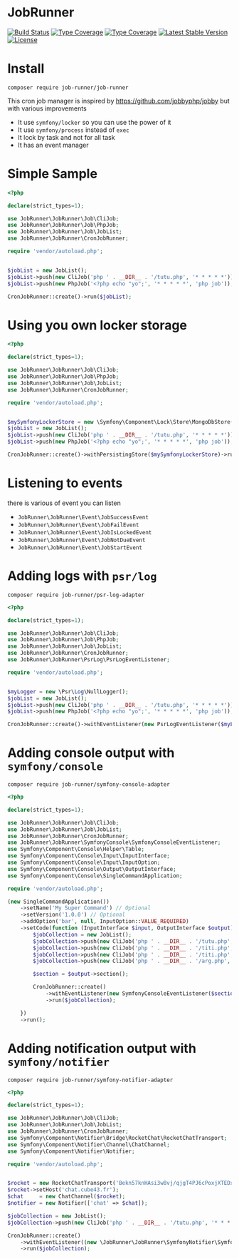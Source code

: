 # JobRunner

[![Build Status](https://github.com/job-runner/job-runner/actions/workflows/continuous-integration.yml/badge.svg)](https://github.com/job-runner/job-runner/actions/workflows/continuous-integration.yml)
[![Type Coverage](https://shepherd.dev/github/job-runner/job-runner/coverage.svg)](https://shepherd.dev/github/job-runner/job-runner)
[![Type Coverage](https://shepherd.dev/github/job-runner/job-runner/level.svg)](https://shepherd.dev/github/job-runner/job-runner)
[![Latest Stable Version](https://poser.pugx.org/job-runner/job-runner/v/stable)](https://packagist.org/packages/job-runner/job-runner)
[![License](https://poser.pugx.org/job-runner/job-runner/license)](https://packagist.org/packages/job-runner/job-runner)


# Install

`composer require job-runner/job-runner`

This cron job manager is inspired by https://github.com/jobbyphp/jobby but with various improvements

- It use `symfony/locker` so you can use the power of it
- It use `symfony/process` instead of `exec`
- It lock by task and not for all task
- It has an event manager

# Simple Sample

````php
<?php

declare(strict_types=1);

use JobRunner\JobRunner\Job\CliJob;
use JobRunner\JobRunner\Job\PhpJob;
use JobRunner\JobRunner\Job\JobList;
use JobRunner\JobRunner\CronJobRunner;

require 'vendor/autoload.php';


$jobList = new JobList();
$jobList->push(new CliJob('php ' . __DIR__ . '/tutu.php', '* * * * *'));
$jobList->push(new PhpJob('<?php echo "yo";', '* * * * *', 'php job'));

CronJobRunner::create()->run($jobList);

````

# Using you own locker storage

````php
<?php

declare(strict_types=1);

use JobRunner\JobRunner\Job\CliJob;
use JobRunner\JobRunner\Job\PhpJob;
use JobRunner\JobRunner\Job\JobList;
use JobRunner\JobRunner\CronJobRunner;

require 'vendor/autoload.php';


$mySymfonyLockerStore = new \Symfony\Component\Lock\Store\MongoDbStore();
$jobList = new JobList();
$jobList->push(new CliJob('php ' . __DIR__ . '/tutu.php', '* * * * *'));
$jobList->push(new PhpJob('<?php echo "yo";', '* * * * *', 'php job'));

CronJobRunner::create()->withPersistingStore($mySymfonyLockerStore)->run($jobList);

````

# Listening to events

there is various of event you can listen

- `JobRunner\JobRunner\Event\JobSuccessEvent`
- `JobRunner\JobRunner\Event\JobFailEvent`
- `JobRunner\JobRunner\Event\JobIsLockedEvent`
- `JobRunner\JobRunner\Event\JobNotDueEvent`
- `JobRunner\JobRunner\Event\JobStartEvent`

# Adding logs with `psr/log`

`composer require job-runner/psr-log-adapter`

````php
<?php

declare(strict_types=1);

use JobRunner\JobRunner\Job\CliJob;
use JobRunner\JobRunner\Job\PhpJob;
use JobRunner\JobRunner\Job\JobList;
use JobRunner\JobRunner\CronJobRunner;
use JobRunner\JobRunner\PsrLog\PsrLogEventListener;

require 'vendor/autoload.php';


$myLogger = new \Psr\Log\NullLogger();
$jobList = new JobList();
$jobList->push(new CliJob('php ' . __DIR__ . '/tutu.php', '* * * * *'));
$jobList->push(new PhpJob('<?php echo "yo";', '* * * * *', 'php job'));

CronJobRunner::create()->withEventListener(new PsrLogEventListener($myLogger));->run($jobList);

````

# Adding console output with `symfony/console`

`composer require job-runner/symfony-console-adapter`

````php
<?php

declare(strict_types=1);

use JobRunner\JobRunner\Job\CliJob;
use JobRunner\JobRunner\Job\JobList;
use JobRunner\JobRunner\CronJobRunner;
use JobRunner\JobRunner\SymfonyConsole\SymfonyConsoleEventListener;
use Symfony\Component\Console\Helper\Table;
use Symfony\Component\Console\Input\InputInterface;
use Symfony\Component\Console\Input\InputOption;
use Symfony\Component\Console\Output\OutputInterface;
use Symfony\Component\Console\SingleCommandApplication;

require 'vendor/autoload.php';

(new SingleCommandApplication())
    ->setName('My Super Command') // Optional
    ->setVersion('1.0.0') // Optional
    ->addOption('bar', null, InputOption::VALUE_REQUIRED)
    ->setCode(function (InputInterface $input, OutputInterface $output) {
        $jobCollection = new JobList();
        $jobCollection->push(new CliJob('php ' . __DIR__ . '/tutu.php', '* * * * *'));
        $jobCollection->push(new CliJob('php ' . __DIR__ . '/titi.php', '* * * * *', 'sample'));
        $jobCollection->push(new CliJob('php ' . __DIR__ . '/titi.php', '1 1 1 1 1', 'hehe'));
        $jobCollection->push(new CliJob('php ' . __DIR__ . '/arg.php', '* * * * *'));

        $section = $output->section();

        CronJobRunner::create()
            ->withEventListener(new SymfonyConsoleEventListener($section, new Table($section)))
            ->run($jobCollection);

    })
    ->run();
````

# Adding notification output with `symfony/notifier`

`composer require job-runner/symfony-notifier-adapter`

````php
<?php

declare(strict_types=1);

use JobRunner\JobRunner\Job\CliJob;
use JobRunner\JobRunner\Job\JobList;
use JobRunner\JobRunner\CronJobRunner;
use Symfony\Component\Notifier\Bridge\RocketChat\RocketChatTransport;
use Symfony\Component\Notifier\Channel\ChatChannel;
use Symfony\Component\Notifier\Notifier;

require 'vendor/autoload.php';


$rocket = new RocketChatTransport('Bekn57knHAsi3w8vj/qjgT4PJ6cPoxjXTEDxjegfpp4JdQTd6xExKk5pMKKNxnWbfM', '#test');
$rocket->setHost('chat.cube43.fr');
$chat     = new ChatChannel($rocket);
$notifier = new Notifier(['chat' => $chat]);

$jobCollection = new JobList();
$jobCollection->push(new CliJob('php ' . __DIR__ . '/tutu.php', '* * * * *'));

CronJobRunner::create()
    ->withEventListener((new \JobRunner\JobRunner\SymfonyNotifier\SymfonyNotifierEventListener($notifier))->withNotificationChannelFail(['chat']))
    ->run($jobCollection);

````